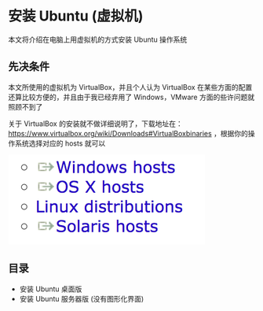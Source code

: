 # 安装 Ubuntu (虚拟机)

本文将介绍在电脑上用虚拟机的方式安装 Ubuntu 操作系统

## 先决条件

本文所使用的虚拟机为 VirtualBox，并且个人认为 VirtualBox 在某些方面的配置还算比较方便的，并且由于我已经弃用了 Windows，VMware 方面的些许问题就照顾不到了

关于 VirtualBox 的安装就不做详细说明了，下载地址在：https://www.virtualbox.org/wiki/Downloads#VirtualBoxbinaries ，根据你的操作系统选择对应的 hosts 就可以

![hosts](hosts.png)

## 目录

* 安装 Ubuntu 桌面版
* 安装 Ubuntu 服务器版 (没有图形化界面)
